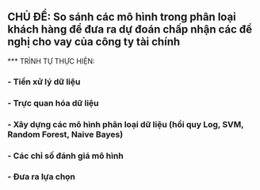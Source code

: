 ## CHỦ ĐỀ: So sánh các mô hình trong phân loại khách hàng để đưa ra dự đoán chấp nhận các đề nghị cho vay của công ty tài chính
*** TRÌNH TỰ THỰC HIỆN: 
### - Tiền xử lý dữ liệu 
### - Trực quan hóa dữ liệu
### - Xây dựng các mô hình phân loại dữ liệu (hồi quy Log, SVM, Random Forest, Naive Bayes) 
### - Các chỉ số đánh giá mô hình
### - Đưa ra lựa chọn 
